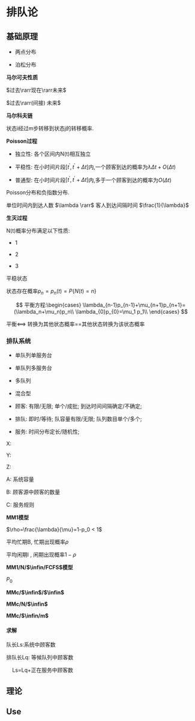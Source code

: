# 排队论



## 基础原理

- 两点分布

- 泊松分布
  
  

**马尔可夫性质**

$过去\rarr现在\rarr未来$

$过去\rarr(间接) 未来$

**马尔科夫链**

状态i经过m步转移到状态j的转移概率.



**Poisson过程**

- 独立性: 各个区间内N(t)相互独立

- 平稳性: 在小时间片段$[t^{'},t^{'}+\Delta t]$内,一个顾客到达的概率为$\lambda\Delta t+O(\Delta t)$

- 普通型: 在小时间片段$[t^{'},t^{'}+\Delta t]$内,多于一个顾客到达的概率为$O(\Delta t)$
  
  

Poisson分布和负指数分布.

单位时间内到达人数 $\lambda \rarr$   客人到达间隔时间 $\frac{1}{\lambda}$

**生灭过程**

N(t)概率分布满足以下性质:

- 1

- 2

- 3

平稳状态

状态存在概率$p_n=p_n(t)=P\{N(t)=n\}$

$$
平衡方程:\begin{cases}
\lambda_{n-1}p_{n-1}+\mu_{n+1}p_{n+1}=(\lambda_n+\mu_n)p_n\\
\lambda_{0}p_{0}=\mu_1 p_1\\
\end{cases}
$$

平衡<==> 转换为其他状态概率==其他状态转换为该状态概率



### 排队系统

- 单队列单服务台

- 单队列多服务台

- 多队列

- 混合型
  
  

- 顾客: 有限/无限; 单个/成批; 到达时间间隔确定/不确定; 

- 排队: 即时/等待; 队容量有限/无限; 队列数目单个/多个; 

- 服务: 时间分布定长/随机性; 
  
  

X: 

Y: 

Z:  

A: 系统容量

B: 顾客源中顾客的数量

C: 服务规则





**MM1模型**

$\rho=\frac{\lambda}{\mu}=1-p_0 < 1$

平均忙期B, 忙期出现概率$\rho$

平均闲期I , 闲期出现概率$1-\rho$



**MM1/N/$\infin/FCFS$模型**

$P_0$



**MMc/$\infin$/$\infin$**

**MMc/N/$\infin$**

**MMc/$\infin/m$**

#### 求解

队长Ls:系统中顾客数

排队长Lq: 等候队列中顾客数

    Ls=Lq+正在服务中顾客数



## 理论





## Use

```matlab

```

